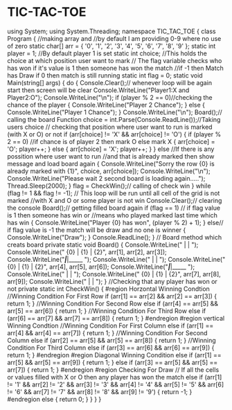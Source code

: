 # TIC-TAC-TOE
using System;
using System.Threading;
namespace TIC_TAC_TOE
{
    class Program
    {
        //making array and
        //by default I am providing 0-9 where no use of zero
        static char[] arr = { '0', '1', '2', '3', '4', '5', '6', '7', '8', '9' };
        static int player = 1; //By default player 1 is set
        static int choice; //This holds the choice at which position user want to mark
        // The flag variable checks who has won if it's value is 1 then someone has won the match
        //if -1 then Match has Draw if 0 then match is still running
        static int flag = 0;
        static void Main(string[] args)
        {
            do
            {
                Console.Clear();// whenever loop will be again start then screen will be clear
                Console.WriteLine("Player1:X and Player2:O");
                Console.WriteLine("\n");
                if (player % 2 == 0)//checking the chance of the player
                {
                    Console.WriteLine("Player 2 Chance");
                }
                else
                {
                    Console.WriteLine("Player 1 Chance");
                }
                Console.WriteLine("\n");
                Board();// calling the board Function
                choice = int.Parse(Console.ReadLine());//Taking users choice
                // checking that position where user want to run is marked (with X or O) or not
                if (arr[choice] != 'X' && arr[choice] != 'O')
                {
                    if (player % 2 == 0) //if chance is of player 2 then mark O else mark X
                    {
                        arr[choice] = 'O';
                        player++;
                    }
                    else
                    {
                        arr[choice] = 'X';
                        player++;
                    }
                }
                else
                //If there is any possition where user want to run
                //and that is already marked then show message and load board again
                {
                    Console.WriteLine("Sorry the row {0} is already marked with {1}", choice, arr[choice]);
                    Console.WriteLine("\n");
                    Console.WriteLine("Please wait 2 second board is loading again.....");
                    Thread.Sleep(2000);
                }
                flag = CheckWin();// calling of check win
            }
            while (flag != 1 && flag != -1);
            // This loop will be run until all cell of the grid is not marked
            //with X and O or some player is not win
            Console.Clear();// clearing the console
            Board();// getting filled board again
            if (flag == 1)
            // if flag value is 1 then someone has win or
            //means who played marked last time which has win
            {
                Console.WriteLine("Player {0} has won", (player % 2) + 1);
            }
            else// if flag value is -1 the match will be draw and no one is winner
            {
                Console.WriteLine("Draw");
            }
            Console.ReadLine();
        }
        // Board method which creats board
        private static void Board()
        {
            Console.WriteLine("     |     |      ");
            Console.WriteLine("  {0}  |  {1}  |  {2}", arr[1], arr[2], arr[3]);
            Console.WriteLine("_____|_____|_____ ");
            Console.WriteLine("     |     |      ");
            Console.WriteLine("  {0}  |  {1}  |  {2}", arr[4], arr[5], arr[6]);
            Console.WriteLine("_____|_____|_____ ");
            Console.WriteLine("     |     |      ");
            Console.WriteLine("  {0}  |  {1}  |  {2}", arr[7], arr[8], arr[9]);
            Console.WriteLine("     |     |      ");
        }
        //Checking that any player has won or not
        private static int CheckWin()
        {
            #region Horzontal Winning Condtion
            //Winning Condition For First Row
            if (arr[1] == arr[2] && arr[2] == arr[3])
            {
                return 1;
            }
            //Winning Condition For Second Row
            else if (arr[4] == arr[5] && arr[5] == arr[6])
            {
                return 1;
            }
            //Winning Condition For Third Row
            else if (arr[6] == arr[7] && arr[7] == arr[8])
            {
                return 1;
            }
            #endregion
            #region vertical Winning Condtion
            //Winning Condition For First Column
            else if (arr[1] == arr[4] && arr[4] == arr[7])
            {
                return 1;
            }
            //Winning Condition For Second Column
            else if (arr[2] == arr[5] && arr[5] == arr[8])
            {
                return 1;
            }
            //Winning Condition For Third Column
            else if (arr[3] == arr[6] && arr[6] == arr[9])
            {
                return 1;
            }
            #endregion
            #region Diagonal Winning Condition
            else if (arr[1] == arr[5] && arr[5] == arr[9])
            {
                return 1;
            }
            else if (arr[3] == arr[5] && arr[5] == arr[7])
            {
                return 1;
            }
            #endregion
            #region Checking For Draw
            // If all the cells or values filled with X or O then any player has won the match
            else if (arr[1] != '1' && arr[2] != '2' && arr[3] != '3' && arr[4] != '4' && arr[5] != '5' && arr[6] != '6' && arr[7] != '7' && arr[8] != '8' && arr[9] != '9')
            {
                return -1;
            }
            #endregion
            else
            {
                return 0;
            }
        }
    }
}
